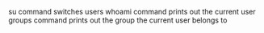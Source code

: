 su command switches users
whoami command  prints out the current user
groups command prints out the group the current user belongs to 
